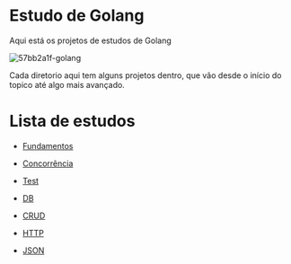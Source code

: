 # Estudo de Golang

Aqui está os projetos de estudos de Golang


![57bb2a1f-golang](https://user-images.githubusercontent.com/65046505/215176652-fd569f42-9f1b-4cb2-bf67-a8aa51737fbf.png)


Cada diretorio aqui tem alguns projetos dentro, que vão desde o início do topico até algo mais avançado.

# Lista de estudos

* [Fundamentos](https://github.com/juliofilizzola/go_studies/tree/main/Fundamentos)

* [Concorrência](https://github.com/juliofilizzola/go_studies/tree/main/Concorrência)

* [Test](https://github.com/juliofilizzola/go_studies/tree/main/Test)

* [DB](https://github.com/juliofilizzola/go_studies/tree/main/DB)

* [CRUD](https://github.com/juliofilizzola/go_studies/tree/main/CRUD)

* [HTTP](https://github.com/juliofilizzola/go_studies/tree/main/HTTP)

* [JSON](https://github.com/juliofilizzola/go_studies/tree/main/JSON)
